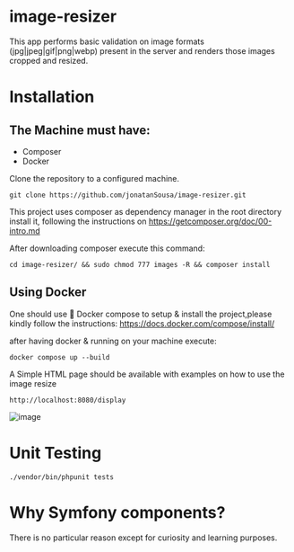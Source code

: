  image-resizer
=============================

This app performs basic validation on image formats (jpg|jpeg|gif|png|webp) present in the server and renders those images cropped and resized. 


 Installation
=============================

## The Machine must have:
- Composer
- Docker 

Clone the repository to a configured machine.

```
git clone https://github.com/jonatanSousa/image-resizer.git
```

This project  uses composer as dependency manager in the root directory install it,
following the instructions on https://getcomposer.org/doc/00-intro.md

After downloading composer execute this command:

```
cd image-resizer/ && sudo chmod 777 images -R && composer install
```

## Using Docker

One should use 🐳 Docker compose to setup & install the project,please kindly follow the instructions:
https://docs.docker.com/compose/install/

after having docker & running on your machine execute: 

```
docker compose up --build
```

A Simple HTML page should be available with examples on how to use the image resize 

```
http://localhost:8080/display  
```

![image](https://github.com/jonatanSousa/image-resizer/assets/35583616/579c75c3-1996-424c-94a3-e7bd552db780)


Unit Testing
=============================

```
./vendor/bin/phpunit tests

```

Why Symfony components?
=============================
There is no particular reason except for curiosity and learning purposes.
